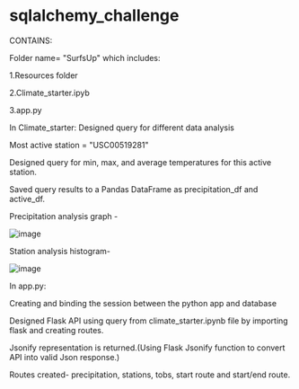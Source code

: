 # sqlalchemy_challenge

CONTAINS:

Folder name= "SurfsUp" which includes:

1.Resources folder

2.Climate_starter.ipyb

3.app.py

In Climate_starter: Designed query for different data analysis

Most active station = "USC00519281" 

Designed query for min, max, and average temperatures for this active station.

Saved query results to a Pandas DataFrame as precipitation_df and active_df.

Precipitation analysis graph -

![image](https://user-images.githubusercontent.com/119129801/223959962-c828bb20-5293-4981-b88b-e862a29a5705.png)

Station analysis histogram-

![image](https://user-images.githubusercontent.com/119129801/223960203-47b25ad5-3c8e-4b96-a7ab-b9fe446fc68a.png)

In app.py:

Creating and binding the session between the python app and database

Designed Flask API using query from climate_starter.ipynb file by importing flask and creating routes.

Jsonify representation is returned.(Using Flask Jsonify function to convert API into valid Json response.)

Routes created- precipitation, stations, tobs, start route and start/end route.





